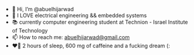 - 👋 Hi, I’m @abuelhijarwad
- 👀 I LOVE electrical engineering && embedded systems 
- 📚 currently computer engineering student at Technion - Israel Institute of Technology
- 📫 How to reach me: abuelhijarwad@gmail.com
- ❤️‍🔥 2 hours of sleep, 600 mg of caffeine and a fucking dream (:
